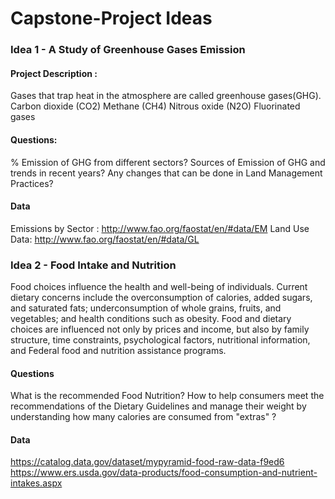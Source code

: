 # Capstone-Project Ideas

### Idea 1 -  A Study of Greenhouse Gases Emission 

#### Project Description :
Gases that trap heat in the atmosphere are called greenhouse gases(GHG).
Carbon dioxide (CO2)
Methane (CH4)
Nitrous oxide (N2O)
Fluorinated gases

#### Questions:
% Emission of GHG from different sectors?
Sources of Emission of GHG and trends in recent years?
Any changes that can be done in Land Management Practices?

#### Data
Emissions by Sector : http://www.fao.org/faostat/en/#data/EM
Land Use Data: http://www.fao.org/faostat/en/#data/GL


### Idea 2 - Food Intake and Nutrition
Food choices influence the health and well-being of individuals. Current dietary concerns include the overconsumption of calories, added sugars, and saturated fats; underconsumption of whole grains, fruits, and vegetables; and health conditions such as obesity.
Food and dietary choices are influenced not only by prices and income, but also by family structure, time constraints, psychological factors, nutritional information, and Federal food and nutrition assistance programs. 

#### Questions
What is the recommended Food Nutrition? 
How to help consumers meet the recommendations of the Dietary Guidelines and manage their weight by understanding how many calories are consumed from "extras" ?

#### Data
https://catalog.data.gov/dataset/mypyramid-food-raw-data-f9ed6
https://www.ers.usda.gov/data-products/food-consumption-and-nutrient-intakes.aspx
